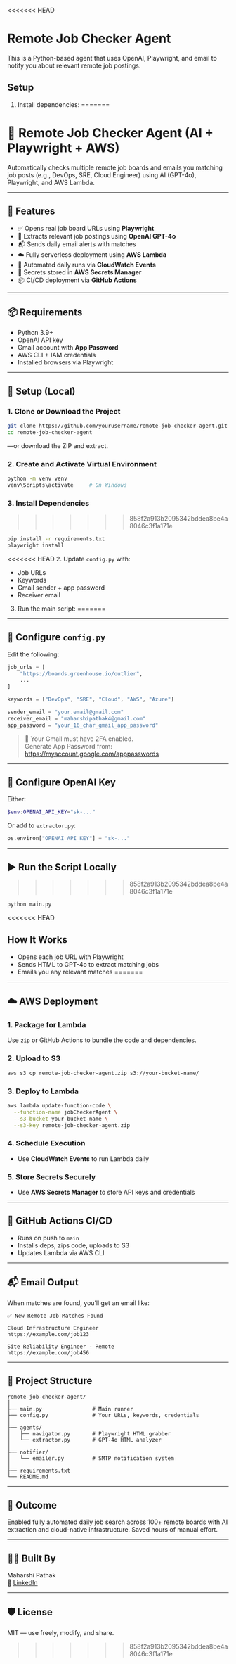 <<<<<<< HEAD
# Remote Job Checker Agent

This is a Python-based agent that uses OpenAI, Playwright, and email to notify you about relevant remote job postings.

## Setup

1. Install dependencies:
=======
# 🧠 Remote Job Checker Agent (AI + Playwright + AWS)

Automatically checks multiple remote job boards and emails you matching job posts (e.g., DevOps, SRE, Cloud Engineer) using AI (GPT-4o), Playwright, and AWS Lambda.

---

## 🚀 Features

- ✅ Opens real job board URLs using **Playwright**
- 🧠 Extracts relevant job postings using **OpenAI GPT-4o**
- 📬 Sends daily email alerts with matches
- ☁️ Fully serverless deployment using **AWS Lambda**
- 🔄 Automated daily runs via **CloudWatch Events**
- 🔐 Secrets stored in **AWS Secrets Manager**
- 📦 CI/CD deployment via **GitHub Actions**

---

## 📦 Requirements

- Python 3.9+
- OpenAI API key
- Gmail account with **App Password**
- AWS CLI + IAM credentials
- Installed browsers via Playwright

---

## 🔧 Setup (Local)

### 1. Clone or Download the Project

```bash
git clone https://github.com/yourusername/remote-job-checker-agent.git
cd remote-job-checker-agent
```
—or download the ZIP and extract.

### 2. Create and Activate Virtual Environment

```bash
python -m venv venv
venv\Scripts\activate     # On Windows
```

### 3. Install Dependencies
>>>>>>> 858f2a913b2095342bddea8be4a8046c3f1a171e

```bash
pip install -r requirements.txt
playwright install
```

<<<<<<< HEAD
2. Update `config.py` with:
- Job URLs
- Keywords
- Gmail sender + app password
- Receiver email

3. Run the main script:
=======
---

## 🔐 Configure `config.py`

Edit the following:

```python
job_urls = [
    "https://boards.greenhouse.io/outlier",
    ...
]

keywords = ["DevOps", "SRE", "Cloud", "AWS", "Azure"]

sender_email = "your.email@gmail.com"
receiver_email = "maharshipathak4@gmail.com"
app_password = "your_16_char_gmail_app_password"
```

> 📌 Your Gmail must have 2FA enabled.  
> Generate App Password from: https://myaccount.google.com/apppasswords

---

## 🔑 Configure OpenAI Key

Either:

```powershell
$env:OPENAI_API_KEY="sk-..."
```

Or add to `extractor.py`:

```python
os.environ["OPENAI_API_KEY"] = "sk-..."
```

---

## ▶️ Run the Script Locally
>>>>>>> 858f2a913b2095342bddea8be4a8046c3f1a171e

```bash
python main.py
```

<<<<<<< HEAD
## How It Works

- Opens each job URL with Playwright
- Sends HTML to GPT-4o to extract matching jobs
- Emails you any relevant matches
=======
---

## ☁️ AWS Deployment

### 1. Package for Lambda

Use `zip` or GitHub Actions to bundle the code and dependencies.

### 2. Upload to S3

```bash
aws s3 cp remote-job-checker-agent.zip s3://your-bucket-name/
```

### 3. Deploy to Lambda

```bash
aws lambda update-function-code \
  --function-name jobCheckerAgent \
  --s3-bucket your-bucket-name \
  --s3-key remote-job-checker-agent.zip
```

### 4. Schedule Execution

- Use **CloudWatch Events** to run Lambda daily

### 5. Store Secrets Securely

- Use **AWS Secrets Manager** to store API keys and credentials

---

## 🔁 GitHub Actions CI/CD

- Runs on push to `main`
- Installs deps, zips code, uploads to S3
- Updates Lambda via AWS CLI

---

## 📬 Email Output

When matches are found, you’ll get an email like:

```
✅ New Remote Job Matches Found

Cloud Infrastructure Engineer
https://example.com/job123

Site Reliability Engineer - Remote
https://example.com/job456
```

---

## 📁 Project Structure

```
remote-job-checker-agent/
│
├── main.py                # Main runner
├── config.py              # Your URLs, keywords, credentials
│
├── agents/
│   ├── navigator.py       # Playwright HTML grabber
│   └── extractor.py       # GPT-4o HTML analyzer
│
├── notifier/
│   └── emailer.py         # SMTP notification system
│
├── requirements.txt
└── README.md
```

---

## 📌 Outcome

Enabled fully automated daily job search across 100+ remote boards with AI extraction and cloud-native infrastructure. Saved hours of manual effort.

---

## 🧑‍💻 Built By

Maharshi Pathak  
🔗 [LinkedIn](https://www.linkedin.com/in/mpathak7)

---

## 🛡️ License

MIT — use freely, modify, and share.
>>>>>>> 858f2a913b2095342bddea8be4a8046c3f1a171e
